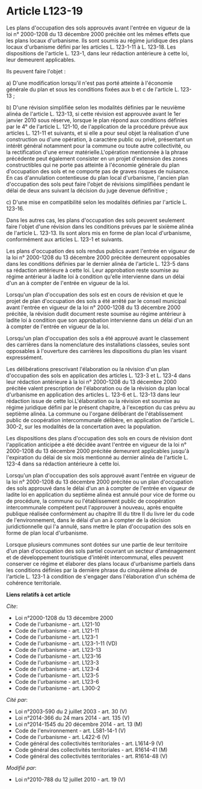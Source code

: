 # Article L123-19

Les plans d'occupation des sols approuvés avant l'entrée en vigueur de la loi n° 2000-1208 du 13 décembre 2000 précitée ont
les mêmes effets que les plans locaux d'urbanisme. Ils sont soumis au régime juridique des plans locaux d'urbanisme défini
par les articles L. 123-1-11 à L. 123-18. Les dispositions de l'article L. 123-1, dans leur rédaction antérieure à cette loi,
leur demeurent applicables. 

Ils peuvent faire l'objet : 

a) D'une modification lorsqu'il n'est pas porté atteinte à l'économie générale du plan et sous les conditions fixées aux b et
c de l'article L. 123-13 ; 

b) D'une révision simplifiée selon les modalités définies par le neuvième alinéa de l'article L. 123-13, si cette révision
est approuvée avant le 1er janvier 2010 sous réserve, lorsque le plan répond aux conditions définies par le 4° de l'article
L. 121-10, de l'application de la procédure prévue aux articles L. 121-11 et suivants, et si elle a pour seul objet la
réalisation d'une construction ou d'une opération, à caractère public ou privé, présentant un intérêt général notamment pour
la commune ou toute autre collectivité, ou la rectification d'une erreur matérielle.L'opération mentionnée à la phrase
précédente peut également consister en un projet d'extension des zones constructibles qui ne porte pas atteinte à l'économie
générale du plan d'occupation des sols et ne comporte pas de graves risques de nuisance. En cas d'annulation contentieuse du
plan local d'urbanisme, l'ancien plan d'occupation des sols peut faire l'objet de révisions simplifiées pendant le délai de
deux ans suivant la décision du juge devenue définitive ; 

c) D'une mise en compatibilité selon les modalités définies par l'article L. 123-16. 

Dans les autres cas, les plans d'occupation des sols peuvent seulement faire l'objet d'une révision dans les conditions
prévues par le sixième alinéa de l'article L. 123-13. Ils sont alors mis en forme de plan local d'urbanisme, conformément aux
articles L. 123-1 et suivants. 

Les plans d'occupation des sols rendus publics avant l'entrée en vigueur de la loi n° 2000-1208 du 13 décembre 2000 précitée
demeurent opposables dans les conditions définies par le dernier alinéa de l'article L. 123-5 dans sa rédaction antérieure à
cette loi. Leur approbation reste soumise au régime antérieur à ladite loi à condition qu'elle intervienne dans un délai d'un
an à compter de l'entrée en vigueur de la loi. 

Lorsqu'un plan d'occupation des sols est en cours de révision et que le projet de plan d'occupation des sols a été arrêté par
le conseil municipal avant l'entrée en vigueur de la loi n° 2000-1208 du 13 décembre 2000 précitée, la révision dudit
document reste soumise au régime antérieur à ladite loi à condition que son approbation intervienne dans un délai d'un an à
compter de l'entrée en vigueur de la loi. 

Lorsqu'un plan d'occupation des sols a été approuvé avant le classement des carrières dans la nomenclature des installations
classées, seules sont opposables à l'ouverture des carrières les dispositions du plan les visant expressément. 

Les délibérations prescrivant l'élaboration ou la révision d'un plan d'occupation des sols en application des articles L.
123-3 et L. 123-4 dans leur rédaction antérieure à la loi n° 2000-1208 du 13 décembre 2000 précitée valent prescription de
l'élaboration ou de la révision du plan local d'urbanisme en application des articles L. 123-6 et L. 123-13 dans leur
rédaction issue de cette loi.L'élaboration ou la révision est soumise au régime juridique défini par le présent chapitre, à
l'exception du cas prévu au septième alinéa. La commune ou l'organe délibérant de l'établissement public de coopération
intercommunale délibère, en application de l'article L. 300-2, sur les modalités de la concertation avec la population. 

Les dispositions des plans d'occupation des sols en cours de révision dont l'application anticipée a été décidée avant
l'entrée en vigueur de la loi n° 2000-1208 du 13 décembre 2000 précitée demeurent applicables jusqu'à l'expiration du délai
de six mois mentionné au dernier alinéa de l'article L. 123-4 dans sa rédaction antérieure à cette loi. 

Lorsqu'un plan d'occupation des sols approuvé avant l'entrée en vigueur de la loi n° 2000-1208 du 13 décembre 2000 précitée
ou un plan d'occupation des sols approuvé dans le délai d'un an à compter de l'entrée en vigueur de ladite loi en application
du septième alinéa est annulé pour vice de forme ou de procédure, la commune ou l'établissement public de coopération
intercommunale compétent peut l'approuver à nouveau, après enquête publique réalisée conformément au chapitre III du titre II
du livre Ier du code de l'environnement, dans le délai d'un an à compter de la décision juridictionnelle qui l'a annulé, sans
mettre le plan d'occupation des sols en forme de plan local d'urbanisme. 

Lorsque plusieurs communes sont dotées sur une partie de leur territoire d'un plan d'occupation des sols partiel couvrant un
secteur d'aménagement et de développement touristique d'intérêt intercommunal, elles peuvent conserver ce régime et élaborer
des plans locaux d'urbanisme partiels dans les conditions définies par la dernière phrase du cinquième alinéa de l'article L.
123-1 à condition de s'engager dans l'élaboration d'un schéma de cohérence territoriale.

**Liens relatifs à cet article**

_Cite_:

  - Loi n°2000-1208 du 13 décembre 2000
  - Code de l'urbanisme - art. L121-10
  - Code de l'urbanisme - art. L121-11
  - Code de l'urbanisme - art. L123-1
  - Code de l'urbanisme - art. L123-1-11 (VD)
  - Code de l'urbanisme - art. L123-13
  - Code de l'urbanisme - art. L123-16
  - Code de l'urbanisme - art. L123-3
  - Code de l'urbanisme - art. L123-4
  - Code de l'urbanisme - art. L123-5
  - Code de l'urbanisme - art. L123-6
  - Code de l'urbanisme - art. L300-2

_Cité par_:

  - Loi n°2003-590 du 2 juillet 2003 - art. 30 (V)
  - Loi n°2014-366 du 24 mars 2014 - art. 135 (V)
  - Loi n°2014-1545 du 20 décembre 2014 - art. 13 (M)
  - Code de l'environnement - art. L581-14-1 (V)
  - Code de l'urbanisme - art. L422-6 (V)
  - Code général des collectivités territoriales - art. L1614-9 (V)
  - Code général des collectivités territoriales - art. R1614-41 (M)
  - Code général des collectivités territoriales - art. R1614-48 (V)

_Modifié par_:

  - Loi n°2010-788 du 12 juillet 2010 - art. 19 (V)
